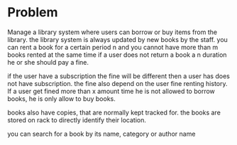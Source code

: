 # Problem 

Manage a library system where users can borrow or buy items from the library.
the library system is always updated by new books by the staff.
you can rent a book for a certain period n and you cannot have more than m books rented at the same time
if a user does not return a book a n duration he or she should pay a fine.

if the user have a subscription the fine will be
different then a user has does not have subscription. the fine also depend on the user fine renting history.
If a user get fined more than x amount time he is not allowed to borrow books, he is only allow to buy books.

books also have copies, that are normally kept tracked for. the books are stored on rack to directly identify 
their location.

you can search for a book by its name, category or author name